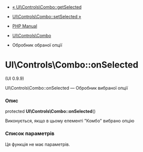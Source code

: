 - [«
UI\Controls\Combo::getSelected](ui-controls-combo.getselected.md)
- [UI\Controls\Combo::setSelected
»](ui-controls-combo.setselected.md)

- [PHP Manual](index.md)
- [UI\Controls\Combo](class.ui-controls-combo.md)
- Обробник обраної опції

# UI\Controls\Combo::onSelected

(UI 0.9.9)

UI\Controls\Combo::onSelected — Обробник вибраної опції

### Опис

protected **UI\Controls\Combo::onSelected**()

Виконується, якщо в цьому елементі "Комбо" вибрано опцію

### Список параметрів

Ця функція не має параметрів.
